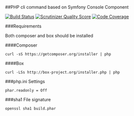 ##PHP cli command based on Symfony Console Component

[![Build Status](https://travis-ci.org/derhansen/symfony-console-example.png?branch=master)](https://travis-ci.org/derhansen/symfony-console-example)
[![Scrutinizer Quality Score](https://scrutinizer-ci.com/g/derhansen/symfony-console-example/badges/quality-score.png?s=18c7986bab3dcf1fe80da346609f9b6a97e3dc19)](https://scrutinizer-ci.com/g/derhansen/symfony-console-example/)
[![Code Coverage](https://scrutinizer-ci.com/g/derhansen/symfony-console-example/badges/coverage.png?s=328ee8e2fabc6ba7acac609a8595a5d2e7af03dd)](https://scrutinizer-ci.com/g/derhansen/symfony-console-example/)

###Requirements

Both composer and box should be installed

####Composer

```
curl -sS https://getcomposer.org/installer | php
```

####Box
```
curl -LSs http://box-project.org/installer.php | php
```

###php.ini Settings
```
phar.readonly = Off
```

###sha1 File signature
```
openssl sha1 build.phar
```


